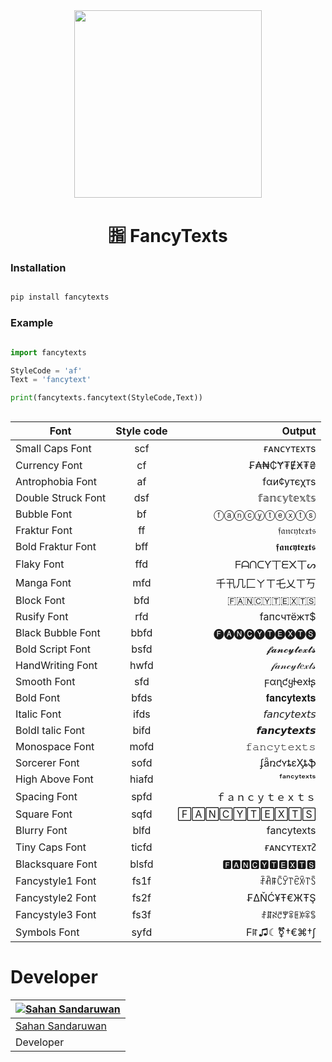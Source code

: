 

<div align="center">
  <img src="https://sandaruwan-img-host.pages.dev/Fancy-Texts.png" width="300" height="300">

  <h1>🈯 FancyTexts</h1>
</div>


### Installation
```python

pip install fancytexts

```

### Example

```python 

import fancytexts

StyleCode = 'af'
Text = 'fancytext'

print(fancytexts.fancytext(StyleCode,Text))



```



| Font  |    Style code  |  Output|
|----------|:-------------:|------:|
| Small Caps Font|  scf | ғᴀɴᴄʏᴛᴇxᴛs|
|Currency Font |    cf   |   ₣₳₦₵Ɏ₮ɆӾ₮₴ |
|Antrophobia Font | af |    fαи¢утєχтѕ |
|Double Struck Font|dsf|𝕗𝕒𝕟𝕔𝕪𝕥𝕖𝕩𝕥𝕤|
|Bubble Font|bf|ⓕⓐⓝⓒⓨⓣⓔⓧⓣⓢ|
|Fraktur Font|ff|𝔣𝔞𝔫𝔠𝔶𝔱𝔢𝔵𝔱𝔰|
|Bold Fraktur Font|bff|𝖋𝖆𝖓𝖈𝖞𝖙𝖊𝖝𝖙𝖘|
|Flaky Font|ffd|ᖴᗩᑎᑕƳ丅ᗴ᙭丅ᔕ|
|Manga Font|mfd|千卂几匚ㄚㄒ乇乂ㄒ丂|
|Block Font|bfd|🇫‌🇦‌🇳‌🇨‌🇾‌🇹‌🇪‌🇽‌🇹‌🇸‌|
|Rusify Font|rfd|fапcчтёжт$|
|Black Bubble Font|bbfd|🅕🅐🅝🅒🅨🅣🅔🅧🅣🅢|
|Bold Script Font|bsfd|𝓯𝓪𝓷𝓬𝔂𝓽𝓮𝔁𝓽𝓼|
|HandWriting Font|hwfd|𝒻𝒶𝓃𝒸𝓎𝓉𝑒𝓍𝓉𝓈|
|Smooth Font|sfd|ϝαɳƈყƚҽxƚʂ|
|Bold Font|bfds|𝐟𝐚𝐧𝐜𝐲𝐭𝐞𝐱𝐭𝐬|
|Italic Font|ifds|𝘧𝘢𝘯𝘤𝘺𝘵𝘦𝘹𝘵𝘴|
|BoldI talic Font|bifd|𝙛𝙖𝙣𝙘𝙮𝙩𝙚𝙭𝙩𝙨|
|Monospace Font|mofd|𝚏𝚊𝚗𝚌𝚢𝚝𝚎𝚡𝚝𝚜|
|Sorcerer Font|sofd|ʄǟռƈʏȶɛӼȶֆ|
|High Above Font|hiafd|ᶠᵃⁿᶜʸᵗᵉˣᵗˢ|
|Spacing Font|spfd|ｆａｎｃｙｔｅｘｔｓ|
|Square Font|sqfd|🄵🄰🄽🄲🅈🅃🄴🅇🅃🅂|
|Blurry Font|blfd|f͏a͏n͏c͏y͏t͏e͏x͏t͏s͏|
|Tiny Caps Font|ticfd|ғᴀɴᴄʏᴛᴇxᴛᴤ|
|Blacksquare Font|blsfd|🅵🅰🅽🅲🆈🆃🅴🆇🆃🆂|
|Fancystyle1 Font|fs1f|ꄘꋫꁹꉓꌥ꓅ꑾꋋ꓅ꇘ|
|Fancystyle2 Font|fs2f|₣ΔŇĆ¥Ŧ€ЖŦŞ|
|Fancystyle3 Font|fs3f|ꄙꁲꋊꇃꂖꋖꏹꋚꋖꌚ|
|Symbols Font|syfd|Ϝꍏ♫☾⚧†€⌘†∫|





# Developer

<div align="center">

| [![Sahan Sandaruwan](https://github.com/sahansandaruwan.png?size=150)](https://github.com/sahansandaruwan) | 
|----
 [Sahan Sandaruwan](https://github.com/sahansandaruwan) |
 Developer |
 
 </div>
